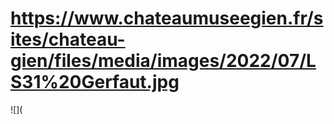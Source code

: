 # https://www.chateaumuseegien.fr/sites/chateau-gien/files/media/images/2022/07/LS31%20Gerfaut.jpg

![](
